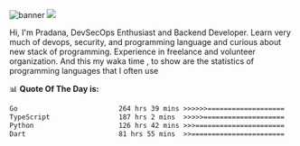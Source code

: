 ![banner](.github/banner-profile.jpeg)
<img src="https://user-images.githubusercontent.com/73097560/115834477-dbab4500-a447-11eb-908a-139a6edaec5c.gif"></p>

Hi, I'm Pradana, DevSecOps Enthusiast and Backend Developer. Learn very much of devops, security, and programming language and curious about new stack of programming. Experience in freelance and volunteer organization. And this my waka time , to show are the statistics of programming languages that I often use

📊 **Quote Of The Day is:**
<!--START_SECTION:waka-->

```txt
Go                         264 hrs 39 mins >>>>>>===================   25.75 %
TypeScript                 187 hrs 2 mins  >>>>>====================   18.20 %
Python                     126 hrs 42 mins >>>======================   12.33 %
Dart                       81 hrs 55 mins  >>=======================   07.97 %
```

<!--END_SECTION:waka-->
